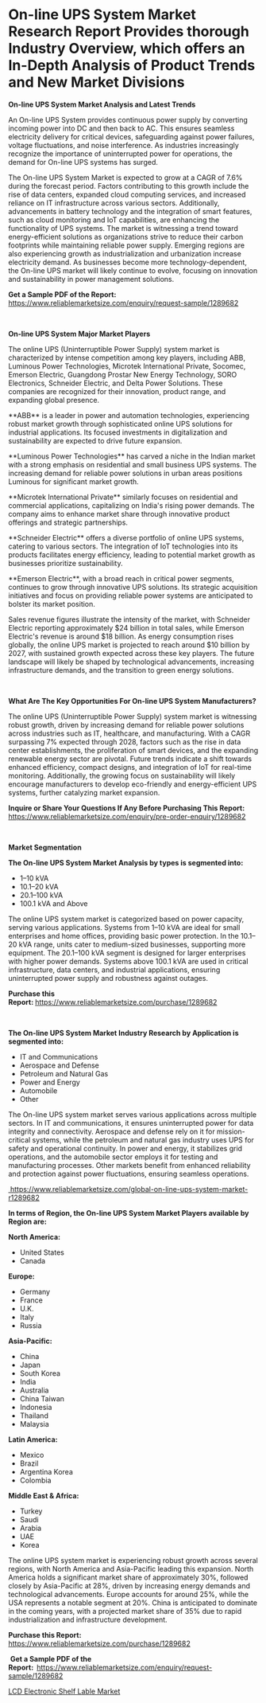 <p><h1>On-line UPS System Market Research Report Provides thorough Industry Overview, which offers an In-Depth Analysis of Product Trends and New Market Divisions</h1></p><p><strong>On-line UPS System Market Analysis and Latest Trends</strong></p>
<p><p>An On-line UPS System provides continuous power supply by converting incoming power into DC and then back to AC. This ensures seamless electricity delivery for critical devices, safeguarding against power failures, voltage fluctuations, and noise interference. As industries increasingly recognize the importance of uninterrupted power for operations, the demand for On-line UPS systems has surged.</p><p>The On-line UPS System Market is expected to grow at a CAGR of 7.6% during the forecast period. Factors contributing to this growth include the rise of data centers, expanded cloud computing services, and increased reliance on IT infrastructure across various sectors. Additionally, advancements in battery technology and the integration of smart features, such as cloud monitoring and IoT capabilities, are enhancing the functionality of UPS systems. The market is witnessing a trend toward energy-efficient solutions as organizations strive to reduce their carbon footprints while maintaining reliable power supply. Emerging regions are also experiencing growth as industrialization and urbanization increase electricity demand. As businesses become more technology-dependent, the On-line UPS market will likely continue to evolve, focusing on innovation and sustainability in power management solutions.</p></p>
<p><strong>Get a Sample PDF of the Report:&nbsp;</strong> <a href="https://www.reliablemarketsize.com/enquiry/request-sample/1289682?utm_campaign=1991&utm_medium=2&utm_source=Github&utm_content=ia&utm_term=16012025&utm_id=on-line-ups-system">https://www.reliablemarketsize.com/enquiry/request-sample/1289682</a></p>
<p>&nbsp;</p>
<p><strong>On-line UPS System Major Market Players</strong></p>
<p><p>The online UPS (Uninterruptible Power Supply) system market is characterized by intense competition among key players, including ABB, Luminous Power Technologies, Microtek International Private, Socomec, Emerson Electric, Guangdong Prostar New Energy Technology, SORO Electronics, Schneider Electric, and Delta Power Solutions. These companies are recognized for their innovation, product range, and expanding global presence.</p><p>**ABB** is a leader in power and automation technologies, experiencing robust market growth through sophisticated online UPS solutions for industrial applications. Its focused investments in digitalization and sustainability are expected to drive future expansion.</p><p>**Luminous Power Technologies** has carved a niche in the Indian market with a strong emphasis on residential and small business UPS systems. The increasing demand for reliable power solutions in urban areas positions Luminous for significant market growth.</p><p>**Microtek International Private** similarly focuses on residential and commercial applications, capitalizing on India's rising power demands. The company aims to enhance market share through innovative product offerings and strategic partnerships.</p><p>**Schneider Electric** offers a diverse portfolio of online UPS systems, catering to various sectors. The integration of IoT technologies into its products facilitates energy efficiency, leading to potential market growth as businesses prioritize sustainability.</p><p>**Emerson Electric**, with a broad reach in critical power segments, continues to grow through innovative UPS solutions. Its strategic acquisition initiatives and focus on providing reliable power systems are anticipated to bolster its market position.</p><p>Sales revenue figures illustrate the intensity of the market, with Schneider Electric reporting approximately $24 billion in total sales, while Emerson Electric's revenue is around $18 billion. As energy consumption rises globally, the online UPS market is projected to reach around $10 billion by 2027, with sustained growth expected across these key players. The future landscape will likely be shaped by technological advancements, increasing infrastructure demands, and the transition to green energy solutions.</p></p>
<p>&nbsp;</p>
<p><strong>What Are The Key Opportunities For On-line UPS System Manufacturers?</strong></p>
<p><p>The online UPS (Uninterruptible Power Supply) system market is witnessing robust growth, driven by increasing demand for reliable power solutions across industries such as IT, healthcare, and manufacturing. With a CAGR surpassing 7% expected through 2028, factors such as the rise in data center establishments, the proliferation of smart devices, and the expanding renewable energy sector are pivotal. Future trends indicate a shift towards enhanced efficiency, compact designs, and integration of IoT for real-time monitoring. Additionally, the growing focus on sustainability will likely encourage manufacturers to develop eco-friendly and energy-efficient UPS systems, further catalyzing market expansion.</p></p>
<p><strong>Inquire or Share Your Questions If Any Before Purchasing This Report:</strong> <a href="https://www.reliablemarketsize.com/enquiry/pre-order-enquiry/1289682?utm_campaign=1991&utm_medium=2&utm_source=Github&utm_content=ia&utm_term=16012025&utm_id=on-line-ups-system">https://www.reliablemarketsize.com/enquiry/pre-order-enquiry/1289682</a></p>
<p>&nbsp;</p>
<p><strong>Market Segmentation</strong></p>
<p><strong>The On-line UPS System Market Analysis by types is segmented into:</strong></p>
<p><ul><li>1–10 kVA</li><li>10.1–20 kVA</li><li>20.1–100 kVA</li><li>100.1 kVA and Above</li></ul></p>
<p><p>The online UPS system market is categorized based on power capacity, serving various applications. Systems from 1–10 kVA are ideal for small enterprises and home offices, providing basic power protection. In the 10.1–20 kVA range, units cater to medium-sized businesses, supporting more equipment. The 20.1–100 kVA segment is designed for larger enterprises with higher power demands. Systems above 100.1 kVA are used in critical infrastructure, data centers, and industrial applications, ensuring uninterrupted power supply and robustness against outages.</p></p>
<p><strong>Purchase this Report:&nbsp;</strong><a href="https://www.reliablemarketsize.com/purchase/1289682?utm_campaign=1991&utm_medium=2&utm_source=Github&utm_content=ia&utm_term=16012025&utm_id=on-line-ups-system">https://www.reliablemarketsize.com/purchase/1289682</a></p>
<p>&nbsp;</p>
<p><strong>The On-line UPS System Market Industry Research by Application is segmented into:</strong></p>
<p><ul><li>IT and Communications</li><li>Aerospace and Defense</li><li>Petroleum and Natural Gas</li><li>Power and Energy</li><li>Automobile</li><li>Other</li></ul></p>
<p><p>The On-line UPS system market serves various applications across multiple sectors. In IT and communications, it ensures uninterrupted power for data integrity and connectivity. Aerospace and defense rely on it for mission-critical systems, while the petroleum and natural gas industry uses UPS for safety and operational continuity. In power and energy, it stabilizes grid operations, and the automobile sector employs it for testing and manufacturing processes. Other markets benefit from enhanced reliability and protection against power fluctuations, ensuring seamless operations.</p></p>
<p><a href="https://www.reliablemarketsize.com/global-on-line-ups-system-market-r1289682?utm_campaign=1991&utm_medium=2&utm_source=Github&utm_content=ia&utm_term=16012025&utm_id=on-line-ups-system">&nbsp;https://www.reliablemarketsize.com/global-on-line-ups-system-market-r1289682</a></p>
<p><strong>In terms of Region, the On-line UPS System Market Players available by Region are:</strong></p>
<p>
    <p> <strong> North America: </strong>
        <ul>
            <li>United States</li>
            <li>Canada</li>
        </ul>
        </p> 
    <p> <strong> Europe: </strong>
        <ul>
            <li>Germany</li>
            <li>France</li>
            <li>U.K.</li>
            <li>Italy</li>
            <li>Russia</li>
        </ul>
        </p> 
    <p> <strong> Asia-Pacific: </strong>
        <ul>
            <li>China</li>
            <li>Japan</li>
            <li>South Korea</li>
            <li>India</li>
            <li>Australia</li>
            <li>China Taiwan</li>
            <li>Indonesia</li>
            <li>Thailand</li>
            <li>Malaysia</li>
        </ul>
        </p> 
    <p> <strong> Latin America: </strong>
        <ul>
            <li>Mexico</li>
            <li>Brazil</li>
            <li>Argentina Korea</li>
            <li>Colombia</li>
        </ul>
        </p> 
    <p> <strong> Middle East & Africa: </strong>
        <ul>
            <li>Turkey</li>
            <li>Saudi</li>
            <li>Arabia</li>
            <li>UAE</li>
            <li>Korea</li>
        </ul>
    </p>
    </p>
<p><p>The online UPS system market is experiencing robust growth across several regions, with North America and Asia-Pacific leading this expansion. North America holds a significant market share of approximately 30%, followed closely by Asia-Pacific at 28%, driven by increasing energy demands and technological advancements. Europe accounts for around 25%, while the USA represents a notable segment at 20%. China is anticipated to dominate in the coming years, with a projected market share of 35% due to rapid industrialization and infrastructure development.</p></p>
<p><strong>Purchase this Report: </strong><a href="https://www.reliablemarketsize.com/purchase/1289682?utm_campaign=1991&utm_medium=2&utm_source=Github&utm_content=ia&utm_term=16012025&utm_id=on-line-ups-system">https://www.reliablemarketsize.com/purchase/1289682</a></p>
<p>&nbsp;<strong>Get a Sample PDF of the Report:&nbsp;&nbsp;</strong><a href="https://www.reliablemarketsize.com/enquiry/request-sample/1289682?utm_campaign=1991&utm_medium=2&utm_source=Github&utm_content=ia&utm_term=16012025&utm_id=on-line-ups-system">https://www.reliablemarketsize.com/enquiry/request-sample/1289682</a></p>
<p><strong></strong></p>
<p><p><a href="https://github.com/YashRP12/Market-Research-Report-List-7/blob/main/lcd-electronic-shelf-lable-market.md?utm_campaign=1991&utm_medium=2&utm_source=Github&utm_content=ia&utm_term=16012025&utm_id=on-line-ups-system">LCD Electronic Shelf Lable Market</a></p></p>